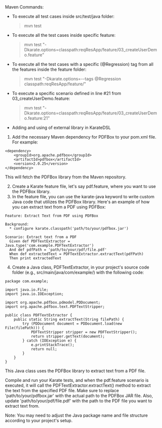 Maven Commands:

* To execute all test cases inside src/test/java folder:

  > mvn test

* To execute all the test cases inside specific feature:

  > mvn test "-Dkarate.options=classpath:reqResApp/feature/03_createUserDemo.feature"
  
* To execute all the test cases with a specific (@Regression) tag from all the features inside the feature folder:

  > mvn test "-Dkarate.options=--tags @Regression classpath:reqResApp/feature/"  

* To execute a specific scenario defined in line #21 from 03_createUserDemo.feature:

  > mvn test "-Dkarate.options=classpath:reqResApp/feature/03_createUserDemo.feature:21"


* Adding and using of external library in KarateDSL
1. Add the necessary Maven dependency for PDFBox to your pom.xml file. For example:
```
<dependency>
    <groupId>org.apache.pdfbox</groupId>
    <artifactId>pdfbox</artifactId>
    <version>2.0.25</version>
</dependency>
```
This will fetch the PDFBox library from the Maven repository.

2. Create a Karate feature file, let's say pdf.feature, where you want to use the PDFBox library.
3. In the feature file, you can use the karate-java keyword to write custom Java code that utilizes the PDFBox library. Here's an example of how you can extract text from a PDF using PDFBox:
```
Feature: Extract Text from PDF using PDFBox

Background:
  * configure karate.classpath('path/to/your/pdfbox.jar')

Scenario: Extract text from a PDF
  Given def PDFTextExtractor = Java.type('com.example.PDFTextExtractor')
  And def pdfPath = 'path/to/your/pdf/file.pdf'
  When def extractedText = PDFTextExtractor.extractText(pdfPath)
  Then print extractedText
```
4. Create a Java class, PDFTextExtractor, in your project's source code folder (e.g., src/main/java/com/example/) with the following code:
```
package com.example;

import java.io.File;
import java.io.IOException;

import org.apache.pdfbox.pdmodel.PDDocument;
import org.apache.pdfbox.text.PDFTextStripper;

public class PDFTextExtractor {
    public static String extractText(String filePath) {
        try (PDDocument document = PDDocument.load(new File(filePath))) {
            PDFTextStripper stripper = new PDFTextStripper();
            return stripper.getText(document);
        } catch (IOException e) {
            e.printStackTrace();
            return null;
        }
    }
}
```
This Java class uses the PDFBox library to extract text from a PDF file.

Compile and run your Karate tests, and when the pdf.feature scenario is executed, it will call the PDFTextExtractor.extractText() method to extract the text from the specified PDF file.
Make sure to replace 'path/to/your/pdfbox.jar' with the actual path to the PDFBox JAR file. Also, update 'path/to/your/pdf/file.pdf' with the path to the PDF file you want to extract text from.

Note: You may need to adjust the Java package name and file structure according to your project's setup.